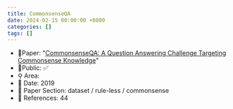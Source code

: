 ```yaml
---
title: CommonsenseQA
date: 2024-02-15 00:00:00 +0800
categories: []
tags: []
---
```


- 📙Paper: "[CommonsenseQA: A Question Answering Challenge Targeting Commonsense Knowledge](https://www.semanticscholar.org/paper/CommonsenseQA%3A-A-Question-Answering-Challenge-Talmor-Herzig/c21a4d70d83e0f6eb2a9e1c41d034842dd561e47)"
- 🔑Public: ✅
- ⚲ Area: 
- 📅 Date: 2019
- 🔎 Paper Section: dataset / rule-less / commonsense
- 📝 References: 44
